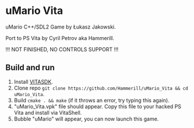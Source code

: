 # uMario Vita
uMario C++/SDL2 Game by Łukasz Jakowski.

Port to PS Vita by Cyril Petrov aka Hammerill.

!!! NOT FINISHED, NO CONTROLS SUPPORT !!!

## Build and run
1. Install [VITASDK](https://vitasdk.org/).
2. Clone repo `git clone https://github.com/Hammerill/uMario_Vita && cd uMario_Vita`.
3. Build `cmake . && make` (if it throws an error, try typing this again).
4. "uMario_Vita.vpk" file should appear. Copy this file to your hacked PS Vita and install via VitaShell.
5. Bubble "uMario" will appear, you can now launch this game.
